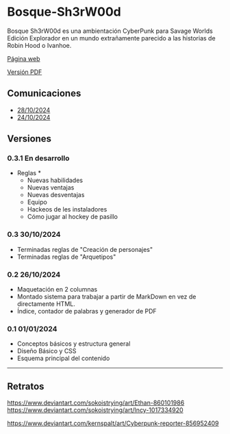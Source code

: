 # Bosque-Sh3rW00d

Bosque Sh3rW00d es una ambientación CyberPunk para Savage Worlds Edición Explorador en un mundo extrañamente parecido a las historias de Robin Hood o Ivanhoe.

[Página web](https://bosque.gwannon.com)

[Versión PDF](https://bosque.gwannon.com/pdf/)

## Comunicaciones

* [28/10/2024](https://x.com/gwannon/status/1850939298516000832)
* [24/10/2024](https://x.com/gwannon/status/1849562024122122618)

## Versiones

### 0.3.1 En desarrollo

* Reglas
  * 
  * Nuevas habilidades
  * Nuevas ventajas
  * Nuevas desventajas
  * Equipo
  * Hackeos de les instaladores
  * Cómo jugar al hockey de pasillo

### 0.3 30/10/2024

* Terminadas reglas de "Creación de personajes"
* Terminadas reglas de "Arquetipos"

### 0.2 26/10/2024

* Maquetación en 2 columnas
* Montado sistema para trabajar a partir de MarkDown en vez de directamente HTML. 
* Índice, contador de palabras y generador de PDF

### 0.1 01/01/2024

* Conceptos básicos y estructura general
* Diseño Básico y CSS
* Esquema principal del contenido


***

## Retratos

https://www.deviantart.com/sokoistrying/art/Ethan-860101986
https://www.deviantart.com/sokoistrying/art/Incy-1017334920

https://www.deviantart.com/kernspalt/art/Cyberpunk-reporter-856952409